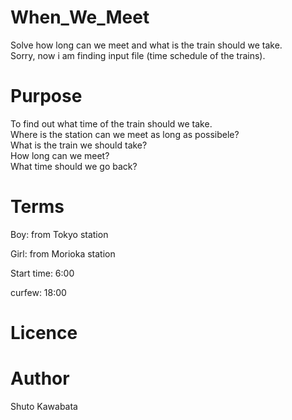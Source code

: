 # When_We_Meet
Solve how long can we meet and what is the train should we take.<br>
Sorry, now i am finding input file (time schedule of the trains).<br>

# Purpose
To find out what time of the train should we take.<br>
Where is the station can we meet as long as possibele?<br>
What is the train we should take?<br>
How long can we meet?<br>
What time should we go back?



# Terms
Boy: from Tokyo station

Girl: from Morioka station

Start time: 6:00

curfew: 18:00


# Licence

# Author
Shuto Kawabata
